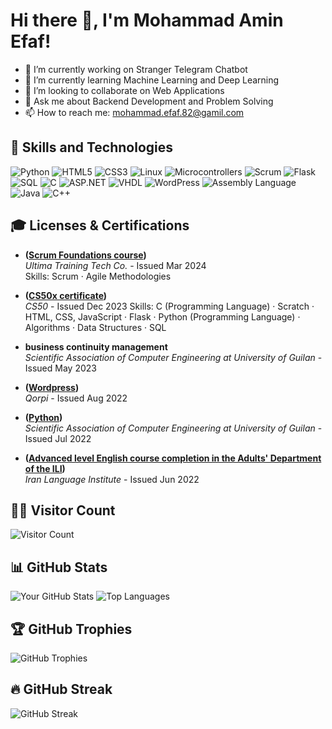 # Hi there 👋, I'm Mohammad Amin Efaf!

- 🔭 I’m currently working on Stranger Telegram Chatbot
- 🌱 I’m currently learning Machine Learning and Deep Learning
- 👯 I’m looking to collaborate on Web Applications
- 💬 Ask me about Backend Development and Problem Solving
- 📫 How to reach me: mohammad.efaf.82@gamil.com

## 🚀 Skills and Technologies

![Python](https://img.shields.io/badge/-Python-000?&logo=Python)
![HTML5](https://img.shields.io/badge/-HTML5-000?&logo=HTML5)
![CSS3](https://img.shields.io/badge/-CSS3-000?&logo=CSS3)
![Linux](https://img.shields.io/badge/-Linux-000?&logo=Linux)
![Microcontrollers](https://img.shields.io/badge/-Microcontrollers-000?&logo=Arduino)
![Scrum](https://img.shields.io/badge/-Scrum-000?&logo=Scrum)
![Flask](https://img.shields.io/badge/-Flask-000?&logo=Flask)
![SQL](https://img.shields.io/badge/-SQL-000?&logo=MySQL)
![C](https://img.shields.io/badge/-C-000?&logo=C)
![ASP.NET](https://img.shields.io/badge/-ASP.NET-000?&logo=dotnet)
![VHDL](https://img.shields.io/badge/-VHDL-000?&logo=VHDL)
![WordPress](https://img.shields.io/badge/-WordPress-000?&logo=WordPress)
![Assembly Language](https://img.shields.io/badge/-Assembly_Language-000?&logo=AssemblyScript)
![Java](https://img.shields.io/badge/-Java-000?&logo=Java)
![C++](https://img.shields.io/badge/-C++-000?&logo=Cplusplus)

## 🎓 Licenses & Certifications

- **([Scrum Foundations course](https://www.linkedin.com/in/amin-efaf/details/certifications/1712555860669/single-media-viewer/?profileId=ACoAADlM0q4Bc4JUBQIMA0GntGeMMMAxYksRm7c))**  
  *Ultima Training Tech Co.* - Issued Mar 2024  
  Skills: Scrum · Agile Methodologies
  
- **([CS50x certificate](https://certificates.cs50.io/eee1caf0-4524-4bfe-b5b6-fe7deb83f1c4.pdf?size=letter))**  
  *CS50* - Issued Dec 2023 
  Skills: C (Programming Language) · Scratch · HTML, CSS, JavaScript · Flask · Python (Programming Language) · Algorithms · Data Structures · SQL
  
- **business continuity management**  
  *Scientific Association of Computer Engineering at University of Guilan* - Issued May 2023

- **([Wordpress](https://www.linkedin.com/in/amin-efaf/details/certifications/1635554211325/single-media-viewer/?profileId=ACoAADlM0q4Bc4JUBQIMA0GntGeMMMAxYksRm7c))**  
  *Qorpi* - Issued Aug 2022

- **([Python](https://www.linkedin.com/in/amin-efaf/details/certifications/1635554211334/single-media-viewer/?profileId=ACoAADlM0q4Bc4JUBQIMA0GntGeMMMAxYksRm7c))**  
  *Scientific Association of Computer Engineering at University of Guilan* - Issued Jul 2022

- **([Advanced level English course completion in the Adults' Department of the ILI](https://www.linkedin.com/in/amin-efaf/details/certifications/1635554211250/single-media-viewer/?profileId=ACoAADlM0q4Bc4JUBQIMA0GntGeMMMAxYksRm7c))**  
  *Iran Language Institute* - Issued Jun 2022

## 👨‍💻 Visitor Count

![Visitor Count](https://profile-counter.glitch.me/AminEfaf/count.svg)
  
## 📊 GitHub Stats

![Your GitHub Stats](https://github-readme-stats.vercel.app/api?username=AminEfaf&show_icons=true&hide_border=true)
![Top Languages](https://github-readme-stats.vercel.app/api/top-langs/?username=AminEfaf&layout=compact&hide_border=true)

## 🏆 GitHub Trophies

![GitHub Trophies](https://github-profile-trophy.vercel.app/?username=AminEfaf&theme=onedark&no-frame=true&column=4)

## 🔥 GitHub Streak

![GitHub Streak](https://github-readme-streak-stats.herokuapp.com/?user=AminEfaf&theme=dark)
